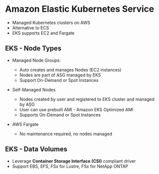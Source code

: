 # Amazon Elastic Kubernetes Service
- Managed Kubernetes clusters on AWS
- Alternative to ECS
- EKS supports EC2 and Fargate

## EKS - Node Types
- Managed Node Groups:
    - Auto creates and manages Nodes (EC2 instances)
    - Nodes are part of ASG managed by EKS
    - Support On-Demand or Spot Instances

- Self-Managed Nodes
    - Nodes created by user and registered to EKS cluster and managed by ASG
    - User can use prebuilt AMI - Amazon EKS Optimized AMI
    - Supports On-Demand or Spot Instances
- AWS Fargate
    - No maintenance required, no nodes managed

## EKS - Data Volumes
- Leverage **Container Storage Interface (CSI)** compliant driver
- Support EBS, EFS, FSx for Lustre, FSx for NetApp ONTAP